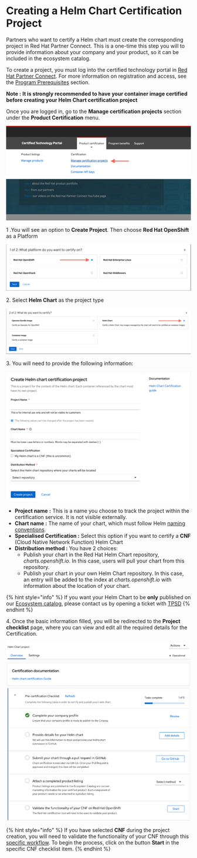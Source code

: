 # Creating a Helm Chart Certification Project

Partners who want to certify a Helm chart must create the corresponding project in Red Hat Partner Connect. This is a one-time this step you will to provide information about your company and your product, so it can be included in the ecosystem catalog.

To create a project, you must log into the certified technology portal in [Red Hat Partner Connect](https://connect.redhat.com/login). For more information on registration and access, see the [Program Prerequisites](../../program-on-boarding/prerequisites.md) section.

**Note :** **It is strongly recommended to have your container image certified before creating your Helm Chart certification project**

Once you are logged in, go to the **Manage certification projects** section under the **Product Certification** menu.&#x20;

![Product certification Menu](<../../.gitbook/assets/Screenshot 2022-03-22 at 11.08.49.png>)

1 .You will see an option to **Create Project**. Then choose **Red Hat OpenShift** as a Platform

![Choose OpenShift platform](<../../.gitbook/assets/Helm cert - Platform choice.png>)

2\. Select **Helm Chart** as the project type

![Choose Helm chart](<../../.gitbook/assets/Helm cert - Helm choice.png>)

3\. You will need to provide the following information:

![Helm chart Certification - Creating project](<../../.gitbook/assets/Screenshot 2022-08-04 at 15.01.41.png>)

* **Project name** **:** This is a name you choose to track the project within the certification service. It is not visible externally.
* **Chart name :** The name of your chart, which must follow Helm [naming conventions](https://helm.sh/docs/chart\_best\_practices/conventions/).&#x20;
* **Specialised Certification :** Select this option if you want to certify a **CNF** (Cloud Native Network Function) Helm Chart
* **Distribution method :** You have 2 choices:
  * Publish your chart in the Red Hat Helm Chart repository, _charts.openshift.io_. In this case, users will pull your chart from this repository.
  * Publish your chart in your own Helm Chart repository. In this case, an entry will be added to the index at _charts.openshift.io_ with information about the location of your chart.

{% hint style="info" %}
If you want your Helm Chart to be **only** published on our [Ecosystem catalog](https://catalog.redhat.com/), please contact us by opening a ticket with [TPSD](https://connect.redhat.com/support/technology-partner/#/case/list)
{% endhint %}

4\. Once the basic information filled, you will be redirected to the **Project checklist** page, where you can view and edit all the required details for the Certification.

![Helm Chart certification - Checklist](<../../.gitbook/assets/Screenshot 2022-08-04 at 15.23.50.png>)

{% hint style="info" %}
If you have selected **CNF** during the project creation, you will need to validate the functionality of your CNF through this [specific workflow](https://redhat-connect.gitbook.io/openshift-badges/badges/cloud-native-network-functions-cnf). To begin the process, click on the button **Start** in the specific CNF checklist item.
{% endhint %}
